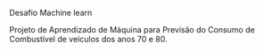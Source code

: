 Desafio Machine learn


Projeto de Aprendizado de Máquina  para Previsão do Consumo de Combustível de veículos dos anos 70 e 80.
